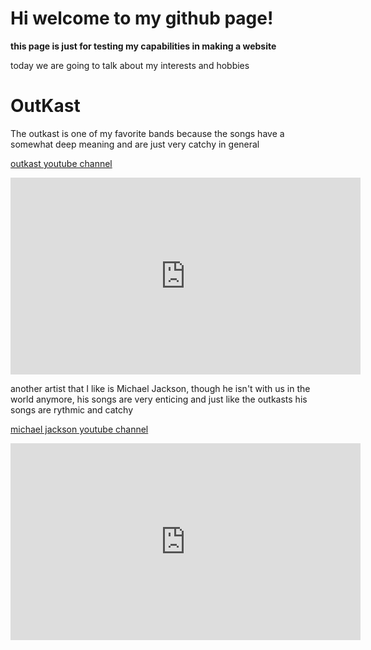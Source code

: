 # Hi welcome to my github page!
**this page is just for testing my capabilities in making a website**

today we are going to talk about my interests and hobbies

# OutKast

The outkast is one of my favorite bands because the songs have a somewhat deep meaning and are just very catchy in general

[outkast youtube channel](https://www.youtube.com/@OutkastVEVO)

<iframe width="560" height="315" src="https://www.youtube.com/embed/MYxAiK6VnXw" title="YouTube video player" frameborder="0" allow="accelerometer; autoplay; clipboard-write; encrypted-media; gyroscope; picture-in-picture" allowfullscreen></iframe>

another artist that I like is Michael Jackson, though he isn't with us in the world anymore, his songs are very enticing and just like the outkasts his songs are rythmic and catchy

[michael jackson youtube channel](https://www.youtube.com/@michaeljacksonVEVO)

<iframe width="560" height="315" src="https://www.youtube.com/embed/Zi_XLOBDo_Y" title="YouTube video player" frameborder="0" allow="accelerometer; autoplay; clipboard-write; encrypted-media; gyroscope; picture-in-picture" allowfullscreen></iframe>

